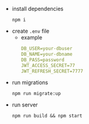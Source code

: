 * install dependencies 
    ```
    npm i
    ```
* create `.env` file
    * example
        ```yaml
        DB_USER=your-dbuser
        DB_NAME=your-dbname
        DB_PASS=password
        JWT_ACCESS_SECRET=77
        JWT_REFRESH_SECRET=7777

        ```
* run migrations
    ```
    npm run migrate:up 
    ```
* run server 
    ```
    npm run build && npm start
    ```
